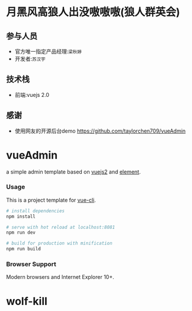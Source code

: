 # 月黑风高狼人出没嗷嗷嗷(狼人群英会)

## 参与人员
* 官方唯一指定产品经理:`梁秋婷`
* 开发者:`苏汉宇`

## 技术栈
* 前端:vuejs 2.0

## 感谢
* 使用网友的开源后台demo https://github.com/taylorchen709/vueAdmin




# vueAdmin
a simple admin template based on [vuejs2](http://vuejs.org/) and [element](http://element.eleme.io/#/).

### Usage

This is a project template for [vue-cli](https://github.com/vuejs/vue-cli).

``` bash
# install dependencies
npm install

# serve with hot reload at localhost:8081
npm run dev

# build for production with minification
npm run build

```

### Browser Support

Modern browsers and Internet Explorer 10+.


# wolf-kill
